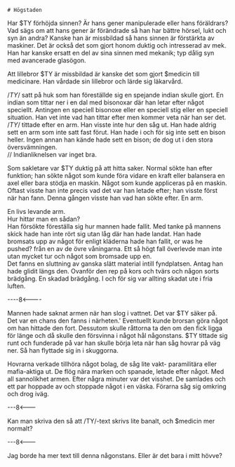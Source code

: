     # Högstaden

Har $TY förhöjda sinnen?  Är hans gener manipulerade eller hans föräldrars?  Vad sägs om att hans gener är förändrade så han har bättre hörsel, lukt och syn än andra?  Kanske han är missbildad så hans sinnen är förstärkta av maskiner.  Det är också det som gjort honom duktig och intresserad av mek.  Han har kanske ersatt en del av sina sinnen med mekanik; typ dålig syn med avancerade glasögon.

Att lillebror $TY är missbildad är kanske det som gjort $medicin till medicinare.  Han vårdade sin lillebror och lärde sig läkarvård.

/*TY*/ satt på huk som han föreställde sig en spejande indian skulle gjort.  En indian som tittar ner i en dal med bisonoxar där han letar efter något speciellt.  Antingen en speciell bisonoxe eller en speciell stig eller en speciell situation.  Han vet inte vad han tittar efter men kommer veta när han ser det.  
/*TY*/ tittade efter en arm.  Han visste inte hur den såg ut.  Han hade aldrig sett en arm som inte satt fast förut.  Han hade i och för sig inte sett en bison heller.  Ingen annan han kände hade sett en bison; de dog ut i den stora översvämningen.  
// Indianliknelsen var inget bra.

Som sakletare var $TY duktig på att hitta saker.  Normal sökte han efter funktion; han sökte något som kunde föra vidare en kraft eller balansera en axel eller bara stödja en maskin.  Något som kunde appliceras på en maskin.  Oftast visste han inte precis vad det var han letade efter; han visste först när han fann.  Denna gången visste han vad han sökte efter.  En arm.

En livs levande arm.  
Hur hittar man en sådan?  
Han försökte föreställa sig hur mannen hade fallit.  Med tanke på mannens skick hade han inte rört sig utan låg där han hade landat.  Han hade bromsats upp av något för enligt kläderna hade han fallit, or was he pushed? från en av de övre våningarna.  Ett så högt fall överlevde man inte utan mycket tur och något som bromsade upp en.  
Det fanns en sluttning av ganska slätt material intill fyndplatsen.  Antag han hade glidit längs den.  Ovanför den rep på kors och tvärs och någon sorts brädgång.  En skadad brädgång.  I och för sig var allting skadat ute i fria luften.

----8<----

Mannen hade saknat armen när han slog i vattnet.  Det var $TY säker på.  Det var en chans den fanns i närheten.' Eventuellt kunde brorsan göra något om han hittade den fort.  Dessutom skulle råttorna ta den om den fick ligga för länge och då skulle den försvinna i något hål någonstans.  $TY tittade sig runt och funderade på var han skulle börja leta när han såg hovrar på väg ner.  Så han flyttade sig in i skuggorna.

Hovrarna verkade tillhöra något bolag, de såg lite vakt- paramilitära eller mafia-aktiga ut.  De flög nära marken och spanade, letade efter något.  Med all sannolikhet armen.  Efter några minuter var det visshet.  De samlades och ett par hoppade av och stoppade något i en väska.  Förarna såg sig omkring och drog iväg.

---8<---

Kan man skriva den så att /TY/-text skrivs lite banalt, och $medicin mer normalt?

---8<---

Jag borde ha mer text till denna någonstans. Eller är det bara i mitt hövve?
